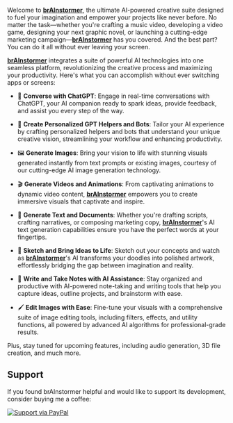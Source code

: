 
Welcome to **[brAInstormer](https://brainstormer.cloud)**, the ultimate AI-powered creative suite designed to fuel your imagination and empower your projects like never before. No matter the task—whether you're crafting a music video, developing a video game, designing your next graphic novel, or launching a cutting-edge marketing campaign—**[brAInstormer](https://brainstormer.cloud)** has you covered. And the best part? You can do it all without ever leaving your screen.

**[brAInstormer](https://brainstormer.cloud)** integrates a suite of powerful AI technologies into one seamless platform, revolutionizing the creative process and maximizing your productivity. Here's what you can accomplish without ever switching apps or screens:

- 💬 **Converse with ChatGPT**: Engage in real-time conversations with ChatGPT, your AI companion ready to spark ideas, provide feedback, and assist you every step of the way.

- 🤖 **Create Personalized GPT Helpers and Bots**: Tailor your AI experience by crafting personalized helpers and bots that understand your unique creative vision, streamlining your workflow and enhancing productivity.

- 🖼️ **Generate Images**: Bring your vision to life with stunning visuals generated instantly from text prompts or existing images, courtesy of our cutting-edge AI image generation technology.

- 🎬 **Generate Videos and Animations**: From captivating animations to dynamic video content, **[brAInstormer](https://brainstormer.cloud)** empowers you to create immersive visuals that captivate and inspire.

- 📝 **Generate Text and Documents**: Whether you're drafting scripts, crafting narratives, or composing marketing copy, **[brAInstormer](https://brainstormer.cloud)**'s AI text generation capabilities ensure you have the perfect words at your fingertips.

- 🎨 **Sketch and Bring Ideas to Life**: Sketch out your concepts and watch as **[brAInstormer](https://brainstormer.cloud)**'s AI transforms your doodles into polished artwork, effortlessly bridging the gap between imagination and reality.

- 📓 **Write and Take Notes with AI Assistance**: Stay organized and productive with AI-powered note-taking and writing tools that help you capture ideas, outline projects, and brainstorm with ease.

- 🖌️ **Edit Images with Ease**: Fine-tune your visuals with a comprehensive suite of image editing tools, including filters, effects, and utility functions, all powered by advanced AI algorithms for professional-grade results.

Plus, stay tuned for upcoming features, including audio generation, 3D file creation, and much more.


## Support
If you found brAInstormer helpful and would like to support its development, consider buying me a coffee:

[![Support via PayPal](https://www.paypalobjects.com/en_US/i/btn/btn_donateCC_LG.gif)](https://www.paypal.me/noodlebake)


